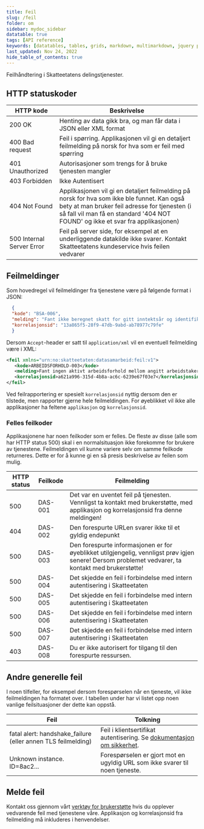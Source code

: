 ```yaml
---
title: Feil
slug: /feil
folder: om
sidebar: mydoc_sidebar
datatable: true
tags: [API reference]
keywords: [datatables, tables, grids, markdown, multimarkdown, jquery plugins]
last_updated: Nov 24, 2022
hide_table_of_contents: true
---
```

<summary>Feilhåndtering i Skatteetatens delingstjenester.</summary>

## HTTP statuskoder

| HTTP kode | Beskrivelse |
|-------|--------|
| 200 OK | Henting av data gikk bra, og man får data i JSON eller XML format |
| 400 Bad request | Feil i spørring. Applikasjonen vil gi en detaljert feilmelding på norsk for hva som er feil med spørring |
| 401 Unauthorized | Autorisasjoner som trengs for å bruke tjenesten mangler |
| 403 Forbidden | Ikke Autentisert |
| 404 Not Found | Applikasjonen vil gi en detaljert feilmelding på norsk for hva som ikke ble funnet. Kan også bety at man bruker feil adresse for tjenesten (i så fall vil man få en standard '404 NOT FOUND' og ikke et svar fra applikasjonen) |
| 500 Internal Server Error | Feil på server side, for eksempel at en underliggende datakilde ikke svarer. Kontakt Skatteetatens kundeservice hvis feilen vedvarer |


## Feilmeldinger

Som hovedregel vil feilmeldinger fra tjenestene være på følgende format i JSON:
    
```json
  {
  "kode": "BSA-006",
  "melding": "Fant ikke beregnet skatt for gitt inntektsår og identifikator",
  "korrelasjonsid": "13a865f5-28f9-47db-9abd-ab78977c79fe"
  }
```
      
Dersom `Accept`-header er satt til `application/xml` vil en eventuell feilmelding være i XML:

```xml
<feil xmlns="urn:no:skatteetaten:datasamarbeid:feil:v1">
   <kode>ARBEIDSFORHOLD-003</kode>
   <melding>Fant ingen aktivt arbeidsforhold mellom angitt arbeidstaker og angitt arbeidsgiver</melding>
   <korrelasjonsid>a621a996-315d-4b8a-ac6c-6239e67f03e7</korrelasjonsid>
</feil>
```

Ved feilrapportering er spesielt `korrelasjonsid` nyttig dersom den er tilstede, men rapporter gjerne hele feilmeldingen. For øyeblikket vil ikke alle applikasjoner ha feltene `applikasjon` og `korrelasjonsid`.

### Felles feilkoder

Applikasjonene har noen feilkoder som er felles. De fleste av disse (alle som har HTTP status 500) skal i en normalsituasjon ikke forekomme for brukere av tjenestene. Feilmeldingen vil kunne variere selv om samme feilkode returneres. Dette er for å kunne gi en så presis beskrivelse av feilen som mulig.

| HTTP status | Feilkode | Feilmelding |
|-------------|----------|-------------|
| 500         | DAS-001  | Det var en uventet feil på tjenesten. Vennligst ta kontakt med brukerstøtte, med applikasjon og korrelasjonsid fra denne meldingen! |
| 404         | DAS-002  | Den forespurte URLen svarer ikke til et gyldig endepunkt |
| 500         | DAS-003  | Den forespurte informasjonen er for øyeblikket utilgjengelig, vennligst prøv igjen senere! Dersom problemet vedvarer, ta kontakt med brukerstøtte! |
| 500         | DAS-004  | Det skjedde en feil i forbindelse med intern autentisering i Skatteetaten |
| 500         | DAS-005  | Det skjedde en feil i forbindelse med intern autentisering i Skatteetaten |
| 500         | DAS-006  | Det skjedde en feil i forbindelse med intern autentisering i Skatteetaten |
| 500         | DAS-007  | Det skjedde en feil i forbindelse med intern autentisering i Skatteetaten |
| 403         | DAS-008  | Du er ikke autorisert for tilgang til den forespurte ressursen. |


## Andre generelle feil

I noen tilfeller, for eksempel dersom forespørselen når en tjeneste, vil ikke feilmeldingen ha formatet over. I tabellen under har vi listet opp noen vanlige feilsituasjoner der dette kan oppstå.

| Feil | Tolkning |
|-------|--------|
| fatal alert: handshake_failure  (eller annen TLS feilmelding) | Feil i klientsertifikat autentisering. Se [dokumentasjon om sikkerhet](./sikkerhet.md). |
| Unknown instance. ID=8ac2... | Forespørselen er gjort mot en ugyldig URL som ikke svarer til noen tjeneste. |

## Melde feil

Kontakt oss gjennom vårt [verktøy for brukerstøtte](https://www.skatteetaten.no/deling/kontakt/) hvis du opplever vedvarende feil med tjenestene våre.
Applikasjon og korrelasjonsid fra feilmelding må inkluderes i henvendelser.
